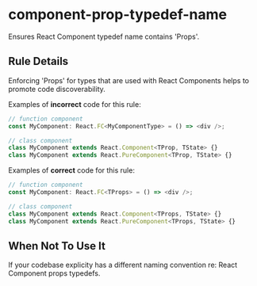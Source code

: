 # component-prop-typedef-name

Ensures React Component typedef name contains 'Props'.

## Rule Details

Enforcing 'Props' for types that are used with React Components helps to promote code discoverability.

Examples of **incorrect** code for this rule:

```js
// function component
const MyComponent: React.FC<MyComponentType> = () => <div />;

// class component
class MyComponent extends React.Component<TProp, TState> {}
class MyComponent extends React.PureComponent<TProp, TState> {}
```

Examples of **correct** code for this rule:

```js
// function component
const MyComponent: React.FC<TProps> = () => <div />;

// class component
class MyComponent extends React.Component<TProps, TState> {}
class MyComponent extends React.PureComponent<TProps, TState> {}
```

## When Not To Use It

If your codebase explicity has a different naming convention re: React Component props typedefs.
